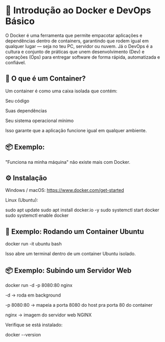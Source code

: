 # 🐳 Introdução ao Docker e DevOps Básico

O Docker é uma ferramenta que permite empacotar aplicações e dependências dentro de containers, garantindo que rodem igual em qualquer lugar — seja no teu PC, servidor ou nuvem.
Já o DevOps é a cultura e conjunto de práticas que unem desenvolvimento (Dev) e operações (Ops) para entregar software de forma rápida, automatizada e confiável.


## 🧱 O que é um Container?

Um container é como uma caixa isolada que contém:

Seu código

Suas dependências

Seu sistema operacional mínimo

Isso garante que a aplicação funcione igual em qualquer ambiente.

## 📦 Exemplo:

"Funciona na minha máquina" não existe mais com Docker.

## ⚙️ Instalação

Windows / macOS: https://www.docker.com/get-started

Linux (Ubuntu):

sudo apt update
sudo apt install docker.io -y
sudo systemctl start docker
sudo systemctl enable docker

## 🧩 Exemplo: Rodando um Container Ubuntu
docker run -it ubuntu bash


Isso abre um terminal dentro de um container Ubuntu isolado.

## 📦 Exemplo: Subindo um Servidor Web
docker run -d -p 8080:80 nginx


-d → roda em background

-p 8080:80 → mapeia a porta 8080 do host pra porta 80 do container

nginx → imagem do servidor web NGINX


Verifique se está instalado:

docker --version
